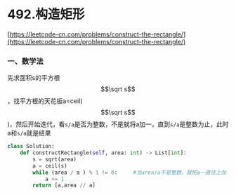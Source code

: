 # 492.构造矩形

[https://leetcode-cn.com/problems/construct-the-rectangle/](https://leetcode-cn.com/problems/construct-the-rectangle/)

### 一、数学法

先求面积s的平方根$$\sqrt s$$，找平方根的天花板a=ceil($$\sqrt s$$)，然后开始迭代，看`s/a`是否为整数，不是就将a加一，直到`s/a`是整数为止，此时a和`s/a`就是结果

```python
class Solution:
    def constructRectangle(self, area: int) -> List[int]:
        s = sqrt(area)
        a = ceil(s)
        while (area / a ) % 1 != 0:     #当area/a不是整数，就把a一直往上加
            a += 1    
        return [a,area // a]
```




